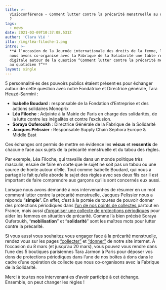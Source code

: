 ```yaml
---
title: >-
  Visioconférence - Comment lutter contre la précarité menstruelle au quotidien
  ? 
tags:
  - news
date: 2021-03-09T10:37:08.531Z
author: 'Clara Vié '
illu: /img/léa-filoche-1.png
intro: >-
  **A l’occasion de la Journée internationale des droits de la femme, le 8 Mars,
  nous avons co-organisé avec la Fabrique de la Solidarité une table ronde
  digitale autour de la question “Comment lutter contre la précarité menstruelle
  au quotidien ?”**
layout: single
---
```

5 personnalité·es des pouvoirs publics étaient présent·es pour échanger autour de cette question avec notre Fondatrice et Directrice générale, Tara Heuzé-Sarmini :

* **Isabelle Boudard** : responsable de la Fondation d’Entreprise et des actions solidaires Monoprix
* **Léa Filoche** : Adjointe à la Mairie de Paris en charge des solidarités, de la lutte contre les inégalités et contre l’exclusion. 
* **Soraya Ouferoukh** : Directrice Générale de la Fabrique de la Solidarité
* **Jacques Pelissier** : Responsable Supply Chain Sephora Europe & Middle East 



Ces échanges ont permis de mettre en évidence les **vécus** et **ressentis** de chacun·e face aux sujets de la précarité menstruelle et du tabou des règles. 

Par exemple, Léa Filoche, qui travaille dans un monde politique très masculin, essaie de faire en sorte que le sujet ne soit pas un tabou ou une source de honte autour d’elle. Tout comme Isabelle Boudard, qui nous a partagé le fait qu’elle aborde le sujet des règles avec ses deux fils car il est important de faire comprendre aux garçons qu’ils sont concernés eux aussi.  



Lorsque nous avons demandé à nos intervenant·es de résumer en un mot comment lutter contre la précarité menstruelle, Jacques Pelissier nous a répondu “**simple**”. En effet, c’est à la portée de tou·tes de pouvoir donner des protections périodiques dans [l’un de nos points de collectes ](https://www.regleselementaires.com/donner/trouver/)partout en France, mais aussi [d’organiser une collecte de protections périodiques](https://www.regleselementaires.com/collecter/organiser/) pour aider les femmes en situation de précarité. Comme l’a bien précisé Soraya Ouferoukh, “**mobilisation**” et “**solidarité**” sont les maîtres mots pour lutter contre la précarité. 



Si vous aussi vous souhaitez vous engager face à la précarité menstruelle, rendez vous sur les pages [“collecter”](https://www.regleselementaires.com/collecter/organiser/) et [“donner”](https://www.regleselementaires.com/donner/trouver/) de notre site internet. À l’occasion du 8 mars (et jusqu’au 20 mars), vous pouvez vous rendre dans l’une des 5 boutiques parisiennes Tara Jarmon à Paris pour déposer vos dons de protections périodiques dans l’une de nos boîtes à dons dans le cadre d’une opération de collecte que nous co-organisons avec la Fabrique de la Solidarité. 



Merci à tou·tes nos intervenant·es d’avoir participé à cet échange. Ensemble, on peut changer les règles !
